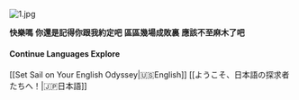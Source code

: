 
![1.jpg](./assets/2.png)

**快樂嗎**
**你還是記得你跟我約定吧**
**區區幾場成敗裏**
**應該不至麻木了吧**

#### Continue Languages Explore 
[[Set Sail on Your English Odyssey\|🇺🇸English]]           [[ようこそ、日本語の探求者たちへ！\|🇯🇵日本語]]  



